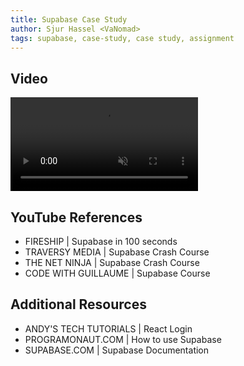 ```yaml
---
title: Supabase Case Study
author: Sjur Hassel <VaNomad>
tags: supabase, case-study, case study, assignment
---
```



## Video
<video src="https://www.youtube.com/watch?v=hxhfxN6yGcg" controls="controls" muted="muted" playsinline="playsinline"></video>

## YouTube References

- FIRESHIP | Supabase in 100 seconds
- TRAVERSY MEDIA | Supabase Crash Course
- THE NET NINJA | Supabase Crash Course
- CODE WITH GUILLAUME | Supabase Course

## Additional Resources

- ANDY'S TECH TUTORIALS | React Login
- PROGRAMONAUT.COM | How to use Supabase
- SUPABASE.COM | Supabase Documentation
  
